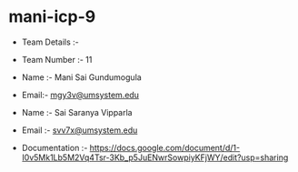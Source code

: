 # mani-icp-9

- Team Details :- 
- Team Number :-  11
- Name :-  Mani Sai Gundumogula
- Email:- mgy3v@umsystem.edu  

- Name :- Sai Saranya Vipparla
- Email :- svv7x@umsystem.edu
- Documentation :-  https://docs.google.com/document/d/1-I0v5Mk1Lb5M2Vq4Tsr-3Kb_p5JuENwrSowpiyKFjWY/edit?usp=sharing 
